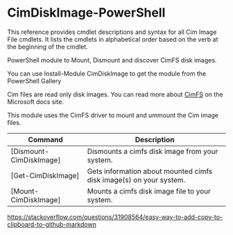# CimDiskImage-PowerShell

This reference provides cmdlet descriptions and syntax for all Cim Image File cmdlets. It lists the cmdlets in alphabetical order based on the verb at the beginning of the cmdlet.

PowerShell module to Mount, Dismount and discover CimFS disk images.

You can use Install-Module CimDiskImage to get the module from the PowerShell Gallery

Cim files are read only disk images. You can read more about [CimFS](https://docs.microsoft.com/windows/win32/api/_cimfs/) on the Microsoft docs site.

This module uses the CimFS driver to mount and ummount the Cim image files.

| Command      | Description |
| ----------- | ----------- |
| [Dismount-CimDiskImage]      | Dismounts a cimfs disk image from your system.       |
| [Get-CimDiskImage]   | Gets information about mounted cimfs disk image(s) on your system.       |
| [Mount-CimDiskImage]   | Mounts a cimfs disk image file to your system.       |



https://stackoverflow.com/questions/31908564/easy-way-to-add-copy-to-clipboard-to-github-markdown